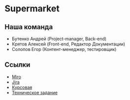 # Supermarket
## Наша команда
- Бутенко Андрей (Project-manager, Back-end)
- Крятов Алексей (Front-end, Редактор Документации)
- Солопов Егор (Контент-менеджер, тестировщик)


## Ссылки
- [Miro](https://miro.com/app/board/o9J_lNnc278=/)
- [Jira](https://expressfood.atlassian.net/jira/software/projects/EF/boards/1)
- [Курсовая](https://github.com/ButenkoAV/Supermarket/blob/main/Kursovaya.docx)
- [Техническое задание]()
